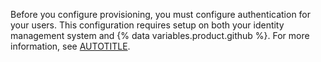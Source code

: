 Before you configure provisioning, you must configure authentication for your users. This configuration requires setup on both your identity management system and {% data variables.product.github %}. For more information, see [AUTOTITLE](/admin/identity-and-access-management/configuring-authentication-for-enterprise-managed-users).
